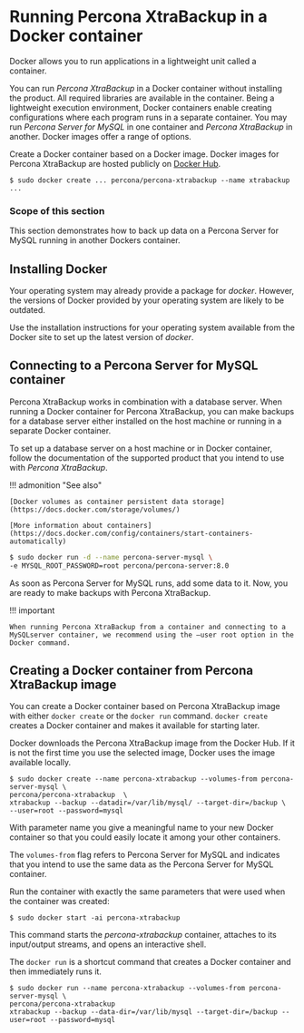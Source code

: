 # Running Percona XtraBackup in a Docker container

Docker allows you to run applications in a lightweight unit called a
container.

You can run *Percona XtraBackup* in a Docker container without installing
the product. All required libraries are available in
the container. Being a lightweight execution environment, Docker containers
enable creating
configurations where each program runs in a separate container. You may run
*Percona Server for MySQL* in one container and *Percona XtraBackup* in
another. Docker images offer a range of options.

Create a Docker container based on a Docker image. Docker images for
Percona XtraBackup
are hosted publicly on [Docker Hub](https://hub.docker.com/r/percona/percona-xtrabackup).

```
$ sudo docker create ... percona/percona-xtrabackup --name xtrabackup ...
```

### Scope of this section

This section demonstrates how to back up data
on a Percona Server for MySQL running in another Dockers container.

## Installing Docker

Your operating system may already provide a package for *docker*. However,
the versions of Docker provided by your operating system are likely to be
outdated.

Use the installation instructions for your operating system available from
the
Docker site to set up the latest version of *docker*.

## Connecting to a Percona Server for MySQL container

Percona XtraBackup works in combination with a database server. When
running a Docker container for Percona XtraBackup, you can make
backups for a database server either installed on the host machine or
running
in a separate Docker container.

To set up a database server on a host machine or in Docker
container, follow the documentation of the supported product that you
intend to use with *Percona XtraBackup*.

!!! admonition "See also"
 
    [Docker volumes as container persistent data storage](https://docs.docker.com/storage/volumes/) 
    
    [More information about containers](https://docs.docker.com/config/containers/start-containers-automatically)


``` sh
$ sudo docker run -d --name percona-server-mysql \
-e MYSQL_ROOT_PASSWORD=root percona/percona-server:8.0
```

As soon as Percona Server for MySQL runs, add some data to it. Now, you are
ready to make backups with Percona XtraBackup.

!!! important
 
    When running Percona XtraBackup from a container and connecting to a 
    MySQLserver container, we recommend using the –user root option in the 
    Docker command.

## Creating a Docker container from Percona XtraBackup image

You can create a Docker container based on Percona XtraBackup image with
either `docker create` or the `docker run` command. `docker create`
creates a Docker container and makes it available for starting later.

Docker downloads the Percona XtraBackup image from the Docker Hub. If it
is not the first time you use the selected image, Docker uses the image
available locally.

```
$ sudo docker create --name percona-xtrabackup --volumes-from percona-server-mysql \
percona/percona-xtrabackup  \
xtrabackup --backup --datadir=/var/lib/mysql/ --target-dir=/backup \
--user=root --password=mysql
```

With parameter name you give a meaningful name to your new Docker container
so
that you could easily locate it among your other containers.

The `volumes-from` flag refers to Percona Server for MySQL and indicates
that you
intend to use the same data as the Percona Server for MySQL container.

Run the container with exactly the same parameters that were used when the
container was created:

```
$ sudo docker start -ai percona-xtrabackup
```

This command starts the *percona-xtrabackup* container, attaches to its
input/output streams, and opens an interactive shell.

The `docker run` is a shortcut command that creates a Docker container and
then immediately runs it.

```
$ sudo docker run --name percona-xtrabackup --volumes-from percona-server-mysql \
percona/percona-xtrabackup
xtrabackup --backup --data-dir=/var/lib/mysql --target-dir=/backup --user=root --password=mysql
```

<!-- Company names (e.g. Percona, Oracle), product names (e.g. MySQL, Ubuntu) -->
<!-- Commands formatted with *command* role -->
<!-- Parameters, options, and configuration variables -->
